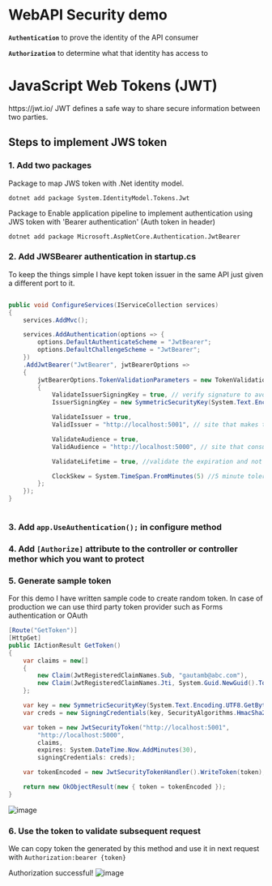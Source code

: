 # WebAPI Security demo

<b>`Authentication`</b> to prove the identity of the API consumer 

<b>`Authorization`</b> to determine what that identity has access to

# JavaScript Web Tokens (JWT) 
<link>https://jwt.io/</link>
JWT defines a safe way to share secure information between two parties.

## Steps to implement JWS token

### 1. Add two packages

Package to map JWS token with .Net identity model.

`dotnet add package System.IdentityModel.Tokens.Jwt`

Package to Enable application pipeline to implement authentication using JWS token with 'Bearer authentication' (Auth token in header)

`dotnet add package Microsoft.AspNetCore.Authentication.JwtBearer`

### 2. Add JWSBearer authentication in startup.cs

To keep the things simple I have kept token issuer in the same API just given a different port to it.

```cs

public void ConfigureServices(IServiceCollection services)
{
    services.AddMvc();

    services.AddAuthentication(options => {
        options.DefaultAuthenticateScheme = "JwtBearer";
        options.DefaultChallengeScheme = "JwtBearer";
    })
    .AddJwtBearer("JwtBearer", jwtBearerOptions =>
    {
        jwtBearerOptions.TokenValidationParameters = new TokenValidationParameters
        {
            ValidateIssuerSigningKey = true, // verify signature to avoid tampering
            IssuerSigningKey = new SymmetricSecurityKey(System.Text.Encoding.UTF8.GetBytes(SecretKEY_AES256)),

            ValidateIssuer = true,
            ValidIssuer = "http://localhost:5001", // site that makes the token

            ValidateAudience = true,
            ValidAudience = "http://localhost:5000", // site that consumes the token

            ValidateLifetime = true, //validate the expiration and not before values in the token

            ClockSkew = System.TimeSpan.FromMinutes(5) //5 minute tolerance for the expiration date
        };
    });
}
        
```

### 3. Add `app.UseAuthentication();` in configure method

### 4. Add `[Authorize]` attribute to the controller or controller methor which you want to protect

### 5. Generate sample token

For this demo I have written sample code to create random token. In case of production we can use third party token provider such as Forms authentication or OAuth

```cs
[Route("GetToken")]
[HttpGet]
public IActionResult GetToken()
{
    var claims = new[]
    {
        new Claim(JwtRegisteredClaimNames.Sub, "gautamb@abc.com"),
        new Claim(JwtRegisteredClaimNames.Jti, System.Guid.NewGuid().ToString()),
    };

    var key = new SymmetricSecurityKey(System.Text.Encoding.UTF8.GetBytes(Startup.SecretKEY_AES256));
    var creds = new SigningCredentials(key, SecurityAlgorithms.HmacSha256);

    var token = new JwtSecurityToken("http://localhost:5001",
        "http://localhost:5000",
        claims,
        expires: System.DateTime.Now.AddMinutes(30),
        signingCredentials: creds);

    var tokenEncoded = new JwtSecurityTokenHandler().WriteToken(token);

    return new OkObjectResult(new { token = tokenEncoded });
}
```
![image](https://user-images.githubusercontent.com/34414643/39533059-c16ce202-4e4b-11e8-9ade-63c87f344df4.png)

### 6. Use the token to validate subsequent request

We can copy token the generated by this method and use it in next request with `Authorization:bearer {token}`

Authorization successful!
![image](https://user-images.githubusercontent.com/34414643/39533202-24ef0d46-4e4c-11e8-8930-a34305c25476.png)
